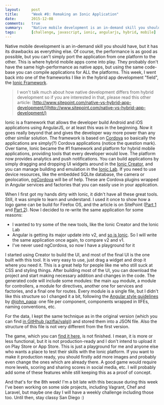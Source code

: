 ```yaml
---
layout:     post
title:      "Week #8: Remaking an Ionic Application"
date:       2015-12-08
comments:   true
summary:    "Native mobile development is an in-demand skill you should have, but it has its drawbacks as everything else. Of course, the performance is as good as possible, but you can't simply port the application from one platform to the other. This is where hybrid mobile apps come into play. They probably don't have the same high-performance as native apps, but using the same code-base you can compile applications for ALL the platforms. This week, I went back into one of the frameworks I like in the hybrid app development \"field\", the Ionic Framework."
tags:       [challenge, javascript, ionic, angularjs, hybrid, mobile]
---
```


Native mobile development is an in-demand skill you should have, but it has its drawbacks as everything else. Of course, the performance is as good as possible, but you can't simply port the application from one platform to the other. This is where hybrid mobile apps come into play. They probably don't have the same high-performance as native apps, but using the same code-base you can compile applications for ALL the platforms. This week, I went back into one of the frameworks I like in the hybrid app development "field", the [Ionic Framework](http://ionicframework.com/).

> I won't talk much about how native development differs from hybrid development so if you are interested in that, please read this other article: [http://www.sitepoint.com/native-vs-hybrid-app-development/](http://www.sitepoint.com/native-vs-hybrid-app-development/)

Ionic is a framework that allows the developer build Android and iOS applications using AngularJS, or at least this was in the beginning. Now it goes really beyond that and gives the developer way more power than any other similar solution. The framework is based on [Cordova](http://cordova.apache.org/) so basically the applications are simply(?) Cordova applications (notice the question mark). Over tiame, Ionic became the #1 framework and platform for hybrid mobile applications, providing tools that every developer would love. The platform now provides analytics and push notifications. You can build applications by simply dragging and dropping UI widgets around in the [Ionic Creator](http://ionic.io/products/creator), and you can manage building and emulation in the [Ionic Lab](http://lab.ionic.io/). If you need to use device resources, like the embedded SQLite database, the camera or geolocation, [ngCordova](http://ngcordova.com/) will be of help. These are Cordova plugins wrapped in Angular services and factories that you can easily use in your application.

When I first got my hands dirty with Ionic, it didn't have all these great tools. Still, it was simple to learn and understand. I used it once to show how a logo game can be build for Firefox OS, and the article is on SitePoint ([Part 1](http://www.sitepoint.com/firefox-os-game-development-ionic-framework/) and [Part 2](http://www.sitepoint.com/firefox-os-game-development-ionic-framework-part-2/)). Now I decided to re-write the same application for some reasons:

- I wanted to try some of the new tools, like the Ionic Creator and the Ionic Lab
- Angular is getting its major update into v2, and [so is Ionic](http://blog.ionic.io/announcing-ionic-2-0-alpha/). So I will write the same application once again, to compare v2 and v1.
- I've never used ngCordova, so now I have a playground for it

I started using Creator to build the UI, and most of the final UI is the one built with this tool. It is very easy to use, just drag a widget and drop it where you need it. This is a great help for people like me who still suck at CSS and styling things. After building most of the UI, you can download the project and start making necessary addition and changes in the code. The generated code will include some modules: the main `app` module, a module for controllers, a module for directives, another one for services and factories, and a final one for routes. Every module is a single file, but I didn't like this structure so I changed it a bit, following the [Angular style guidelines](https://github.com/johnpapa/angular-styleguide) by [@john_papa](https://twitter.com/john_papa): one file per component, components wrapped in IIFEs, naming conventions, etc.

For the data, I kept the same technique as in the original version (which you can find [in GitHhub (aziflaj/yalg)](http://github.com/aziflaj/yalg)) and stored them into a JSON file. Also the structure of this file is not very different from the first version.

The game, which you can [find it here](https://github.com/aziflaj/LogoGame/), is not finished. I mean, it is more or less functional, but it is not production-ready and I don't intend to upload it on Play Store or App Store. This is just a playground for me and anyone else who wants a place to test their skills with the Ionic platform. If you want to make it production ready, you should firstly add more images and probably even change the ones which are already there. A good game would require more levels, scoring and sharing scores in social media, etc. I will probably add some of these features while still keeping this as a proof of concept.

And that's for the 8th week! I'm a bit late with this because during this week I've been working on some side projects, including Vagrant, Chef and Laravel, but maybe one day I will have a weekly challenge including those too. Until then, stay classy San Diego :)
